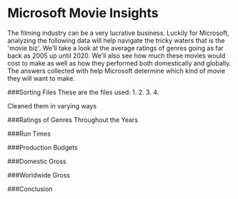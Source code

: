 # Microsoft Movie Insights
The filming industry can be a very lucrative business. Luckily for Microsoft, analyzing the following data will help navigate the tricky waters that is the 'movie biz'. We'll take a look at the average ratings of genres going as far back as 2005 up until 2020. We'll also see how much these movies would cost to make as well as how they performed both domestically and globally. The answers collected with help Microsoft determine which kind of movie they will want to make.

###Sorting Files
These are the files used:
1.
2.
3.
4.

Cleaned them in varying ways

###Ratings of Genres Throughout the Years

###Run Times

###Production Budgets

###Domestic Gross

###Worldwide Gross

###Conclusion
